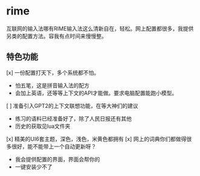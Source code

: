 # rime

互联网的输入法哪有RIME输入法这么清新自在，轻松。网上配置都很多，我提供另类的配置方法。容我有点时间来慢慢整。


## 特色功能
[x] 一份配置打天下，多个系统都不怕。
  
  - 怕五笔，这是拼音输入法的配方
  - 会加上英语，还等等上下文的API才能做。要求电脑配置能跑小模型。

[ ] 准备引入GPT2的上下文联想功能，在等大神们的建议

  - 练习的语料已经准备好了，除了人民日报还有其他
  - 历史的获取见lua文件夹

[x] 精美的UI6套主题，深色，浅色，米黄色都拥有
[x] 网上的词典你们都做得很多很好，能不能带上一个自动更新呀？
  
  - 我会提供配置的界面，界面会帮你的
  - 一键安装少不了
